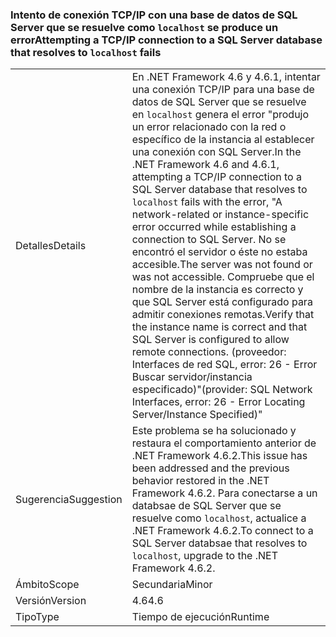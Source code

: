 ### <a name="attempting-a-tcpip-connection-to-a-sql-server-database-that-resolves-to-localhost-fails"></a><span data-ttu-id="34b99-101">Intento de conexión TCP/IP con una base de datos de SQL Server que se resuelve como `localhost` se produce un error</span><span class="sxs-lookup"><span data-stu-id="34b99-101">Attempting a TCP/IP connection to a SQL Server database that resolves to `localhost` fails</span></span>

|   |   |
|---|---|
|<span data-ttu-id="34b99-102">Detalles</span><span class="sxs-lookup"><span data-stu-id="34b99-102">Details</span></span>|<span data-ttu-id="34b99-103">En .NET Framework 4.6 y 4.6.1, intentar una conexión TCP/IP para una base de datos de SQL Server que se resuelve en <code>localhost</code> genera el error &quot;produjo un error relacionado con la red o específico de la instancia al establecer una conexión con SQL Server.</span><span class="sxs-lookup"><span data-stu-id="34b99-103">In the .NET Framework 4.6 and 4.6.1, attempting a TCP/IP connection to a SQL Server database that resolves to <code>localhost</code> fails with the error, &quot;A network-related or instance-specific error occurred while establishing a connection to SQL Server.</span></span> <span data-ttu-id="34b99-104">No se encontró el servidor o éste no estaba accesible.</span><span class="sxs-lookup"><span data-stu-id="34b99-104">The server was not found or was not accessible.</span></span> <span data-ttu-id="34b99-105">Compruebe que el nombre de la instancia es correcto y que SQL Server está configurado para admitir conexiones remotas.</span><span class="sxs-lookup"><span data-stu-id="34b99-105">Verify that the instance name is correct and that SQL Server is configured to allow remote connections.</span></span> <span data-ttu-id="34b99-106">(proveedor: Interfaces de red SQL, error: 26 - Error Buscar servidor/instancia especificado)&quot;</span><span class="sxs-lookup"><span data-stu-id="34b99-106">(provider: SQL Network Interfaces, error: 26 - Error Locating Server/Instance Specified)&quot;</span></span>|
|<span data-ttu-id="34b99-107">Sugerencia</span><span class="sxs-lookup"><span data-stu-id="34b99-107">Suggestion</span></span>|<span data-ttu-id="34b99-108">Este problema se ha solucionado y restaura el comportamiento anterior de .NET Framework 4.6.2.</span><span class="sxs-lookup"><span data-stu-id="34b99-108">This issue has been addressed and the previous behavior restored in the .NET Framework 4.6.2.</span></span> <span data-ttu-id="34b99-109">Para conectarse a un databsae de SQL Server que se resuelve como <code>localhost</code>, actualice a .NET Framework 4.6.2.</span><span class="sxs-lookup"><span data-stu-id="34b99-109">To connect to a SQL Server databsae that resolves to <code>localhost</code>, upgrade to the .NET Framework 4.6.2.</span></span>|
|<span data-ttu-id="34b99-110">Ámbito</span><span class="sxs-lookup"><span data-stu-id="34b99-110">Scope</span></span>|<span data-ttu-id="34b99-111">Secundaria</span><span class="sxs-lookup"><span data-stu-id="34b99-111">Minor</span></span>|
|<span data-ttu-id="34b99-112">Versión</span><span class="sxs-lookup"><span data-stu-id="34b99-112">Version</span></span>|<span data-ttu-id="34b99-113">4.6</span><span class="sxs-lookup"><span data-stu-id="34b99-113">4.6</span></span>|
|<span data-ttu-id="34b99-114">Tipo</span><span class="sxs-lookup"><span data-stu-id="34b99-114">Type</span></span>|<span data-ttu-id="34b99-115">Tiempo de ejecución</span><span class="sxs-lookup"><span data-stu-id="34b99-115">Runtime</span></span>|

